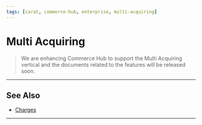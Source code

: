 ```yaml
---
tags: [carat, commerce-hub, enterprise, multi-acquiring]
---
```



# Multi Acquiring

<!-- theme: danger -->
> We are enhancing Commerce Hub to support the Multi Acquiring vertical and the documents related to the features will be released soon.

---

## See Also
- [Charges](?path=docs/Resources/API-Documents/Payments/Charges.md)

---

